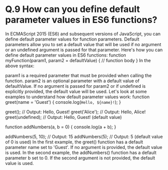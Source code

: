 # Q.9 How can you define default parameter values in ES6 functions?



In ECMAScript 2015 (ES6) and subsequent versions of JavaScript, you can define default parameter values for function parameters. Default parameters allow you to set a default value that will be used if no argument or an undefined argument is passed for that parameter. Here's how you can define default parameter values in ES6 functions:
function myFunction(param1, param2 = defaultValue) {
  // function body
}
In the above syntax:

param1 is a required parameter that must be provided when calling the function.
param2 is an optional parameter with a default value of defaultValue. If no argument is passed for param2 or if undefined is explicitly provided, the default value will be used.
Let's look at some examples to understand how default parameter values work:
function greet(name = 'Guest') {
  console.log(`Hello, ${name}!`);
}

greet();           // Output: Hello, Guest!
greet('Alice');    // Output: Hello, Alice!
greet(undefined);  // Output: Hello, Guest! (default value)

function addNumbers(a, b = 0) {
  console.log(a + b);
}

addNumbers(5, 10);    // Output: 15
addNumbers(5);        // Output: 5 (default value of 0 is used)
In the first example, the greet() function has a default parameter name set to 'Guest'. If no argument is provided, the default value is used. In the second example, the addNumbers() function has a default parameter b set to 0. If the second argument is not provided, the default value is used.